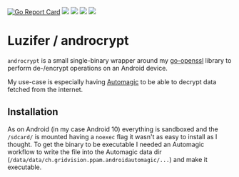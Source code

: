 [![Go Report Card](https://goreportcard.com/badge/github.com/Luzifer/androcrypt)](https://goreportcard.com/report/github.com/Luzifer/androcrypt)
![](https://badges.fyi/github/license/Luzifer/androcrypt)
![](https://badges.fyi/github/downloads/Luzifer/androcrypt)
![](https://badges.fyi/github/latest-release/Luzifer/androcrypt)
![](https://knut.in/project-status/androcrypt)

# Luzifer / androcrypt

`androcrypt` is a small single-binary wrapper around my [go-openssl](https://github.com/Luzifer/go-openssl) library to perform de-/encrypt operations on an Android device.

My use-case is especially having [Automagic](https://play.google.com/store/apps/details?id=ch.gridvision.ppam.androidautomagic) to be able to decrypt data fetched from the internet.

## Installation

As on Android (in my case Android 10) everything is sandboxed and the `/sdcard/` is mounted having a `noexec` flag it wasn't as easy to install as I thought. To get the binary to be executable I needed an Automagic workflow to write the file into the Automagic data dir (`/data/data/ch.gridvision.ppam.androidautomagic/...`) and make it executable.
